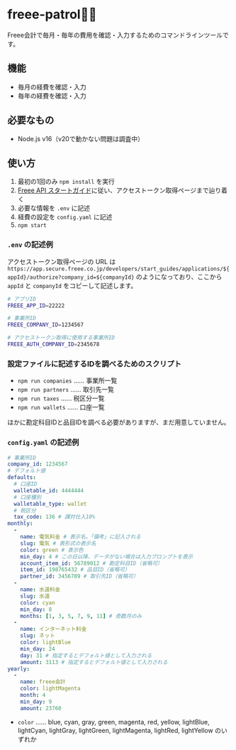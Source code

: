 # freee-patrol👮‍♀️

Freee会計で毎月・毎年の費用を確認・入力するためのコマンドラインツールです。

## 機能

- 毎月の経費を確認・入力
- 毎年の経費を確認・入力

## 必要なもの

- Node.js v16（v20で動かない問題は調査中）

## 使い方

1. 最初の1回のみ `npm install` を実行
2. [Freee API スタートガイド](https://developer.freee.co.jp/startguide)に従い、アクセストークン取得ページまで辿り着く
3. 必要な情報を `.env` に記述
4. 経費の設定を `config.yaml` に記述
5. `npm start`

### `.env` の記述例

アクセストークン取得ページの URL は `https://app.secure.freee.co.jp/developers/start_guides/applications/${appId}/authorize?company_id=${companyId}` のようになっており、ここから `appId` と `companyId` をコピーして記述します。

```bash
# アプリID
FREEE_APP_ID=22222

# 事業所ID
FREEE_COMPANY_ID=1234567

# アクセストークン取得に使用する事業所ID
FREEE_AUTH_COMPANY_ID=2345678
```

### 設定ファイルに記述するIDを調べるためのスクリプト

- `npm run companies` …… 事業所一覧
- `npm run partners` …… 取引先一覧
- `npm run taxes` …… 税区分一覧
- `npm run wallets` …… 口座一覧

ほかに勘定科目IDと品目IDを調べる必要がありますが、まだ用意していません。

### `config.yaml` の記述例

```yaml
# 事業所ID
company_id: 1234567
# デフォルト値
defaults:
  # 口座ID
  walletable_id: 4444444
  # 口座種別
  walletable_type: wallet
  # 税区分
  tax_code: 136 # 課対仕入10%
monthly:
  -
    name: 電気料金 # 表示名。「備考」に記入される
    slug: 電気 # 表形式の表示名
    color: green # 表示色
    min_day: 4 # この日以降、データがない場合は入力プロンプトを表示
    account_item_id: 56789012 # 勘定科目ID（省略可）
    item_id: 198765432 # 品目ID（省略可）
	partner_id: 3456789 # 取引先ID（省略可）
  -
    name: 水道料金
    slug: 水道
    color: cyan
    min_day: 8
    months: [1, 3, 5, 7, 9, 11] # 奇数月のみ
  -
    name: インターネット料金
    slug: ネット
    color: lightBlue
    min_day: 24
	day: 31 # 指定するとデフォルト値として入力される
    amount: 3113 # 指定するとデフォルト値として入力される
yearly:
  -
    name: freee会計
    color: lightMagenta
    month: 4
    min_day: 9
    amount: 23760
```

- `color` …… blue, cyan, gray, green, magenta, red, yellow, lightBlue, lightCyan, lightGray, lightGreen, lightMagenta, lightRed, lightYellow のいずれか
